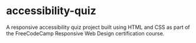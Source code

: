 # accessibility-quiz
A responsive accessibility quiz project built using HTML and CSS as part of the FreeCodeCamp Responsive Web Design certification course.
